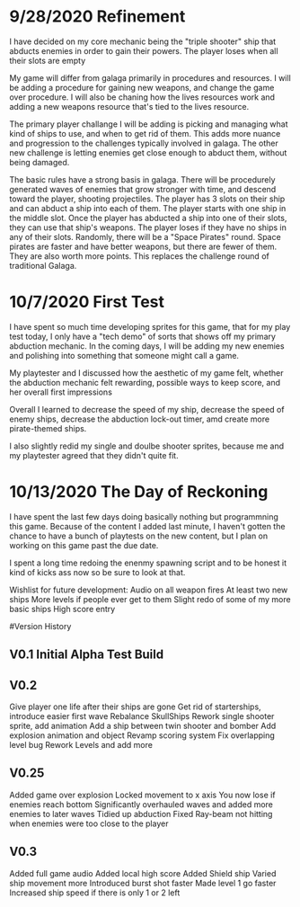 ﻿# 9/28/2020 Refinement
I have decided on my core mechanic being the "triple shooter" ship that abducts enemies in order to gain their powers.
The player loses when all their slots are empty

My game will differ from galaga primarily in procedures and resources. I will be adding a procedure for gaining new weapons, and change the game over procedure.
I will also be chaning how the lives resources work and adding a new weapons resource that's tied to the lives resource.

The primary player challange I will be adding is picking and managing what kind of ships to use, and when to get rid of them. This adds more nuance and progression to the challenges typically involved in galaga. The other new challenge is letting enemies get close enough to abduct them, without being damaged.

The basic rules have a strong basis in galaga. There will be procedurely generated waves of enemies that grow stronger with time, and descend toward the player, shooting projectiles. The player has 3 slots on their ship and can abduct a ship into each of them. The player starts with one ship in the middle slot. Once the player has abducted a ship into one of their slots, they can use that ship's weapons. The player loses if they have no ships in any of their slots.
Randomly, there will be a "Space Pirates" round. Space pirates are faster and have better weapons, but there are fewer of them. They are also worth more points. This replaces the challenge round of traditional Galaga.

# 10/7/2020 First Test
I have spent so much time developing sprites for this game, that for my play test today, I only have a "tech demo" of sorts that shows off my primary abduction mechanic. In the coming days, I will be adding my new enemies and polishing into something that someone might call a game.

My playtester and I discussed how the aesthetic of my game felt, whether the abduction mechanic felt rewarding, possible ways to keep score, and her overall first impressions

Overall I learned to decrease the speed of my ship, decrease the speed of enemy ships, decrease the abduction lock-out timer, amd create more pirate-themed ships.

I also slightly redid my single and doulbe shooter sprites, because me and my playtester agreed that they didn't quite fit.

# 10/13/2020 The Day of Reckoning
I have spent the last few days doing basically nothing but programmning this game. Because of the content I added last minute, I haven't gotten the chance to have a bunch of playtests on the new content, but I plan on working on this game past the due date.

I spent a long time redoing the enenmy spawning script and to be honest it kind of kicks ass now so be sure to look at that.

Wishlist for future development:
Audio on all weapon fires
At least two new ships
More levels if people ever get to them
Slight redo of some of my more basic ships
High score entry

#Version History

## V0.1 Initial Alpha Test Build

## V0.2
Give player one life after their ships are gone
Get rid of starterships, introduce easier first wave
Rebalance SkullShips
Rework single shooter sprite, add animation 
Add a ship between twin shooter and bomber
Add explosion animation and object
Revamp scoring system
Fix overlapping level bug
Rework Levels and add more

## V0.25
Added game over explosion
Locked movement to x axis
You now lose if enemies reach bottom
Significantly overhauled waves and added more enemies to later waves
Tidied up abduction
Fixed Ray-beam not hitting when enemies were too close to the player

## V0.3
Added full game audio
Added local high score
Added Shield ship
Varied ship movement more
Introduced burst shot faster
Made level 1 go faster
Increased ship speed if there is only 1 or 2 left

